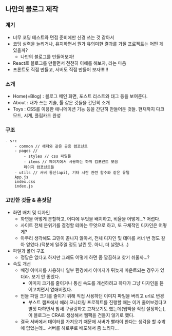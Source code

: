 ## 나만의 블로그 제작

### 계기

- 너무 코딩 테스트와 면접 준비에만 신경 쓰는 것 같아서
- 코딩 실력을 늘리거나, 유지하면서 뭔가 유의미한 결과를 가질 프로젝트는 어떤 게 있을까?
  - 나만의 블로그를 만들어보자!
- React로 블로그를 만들면서 천천히 이해를 해보자, 라는 마음
- 프론트도 직접 만들고, 서버도 직접 만들어 보자!!!!!!

### 소개

- Home(=Blog) : 블로그 메인 화면, 포스트 리스트와 태그 등을 보여준다.
- About : 내가 쓰는 기술, 툴 같은 것들을 간단히 소개
- Toys : CSS를 이용한 애니메이션 기능 등을 간단히 만들어둔 것들. 현재까지 다크모드, 시계, 플립카드 완성

### 구조

```
- src
    - common // 헤더와 같은 공용 컴포넌트
    - pages //
        - styles // css 파일들
        - items // 페이지에서 사용하는 하위 컴포넌트 모음
        페이지 컴포넌트들
    - utils // 서버 통신(api), 기타 시간 관련 함수와 같은 유틸
    App.js
    index.css
    index.js
```

### 고민한 것들 & 혼잣말

- 화면 배치 및 디자인
  - 화면을 어떻게 분할하고, 어디에 무엇을 배치하고, 비율을 어떻게...? 어렵다.
  - 사이트 전체 분위기를 결정할 테마는 무엇으로 하고, 또 구체적인 디자인은 어떻게?
  - 아무리 생각해도 고민이 끝나지 않아서, 전체 디자인 및 테마를 서너 번 정도 갈아 엎었다.(덕분에 일주일 정도 날린 듯. 아니, 더 날렸나...)
- 파일과 폴더 구조
  - 정답은 없다고 하지만 그래도 어떻게 하면 좀 깔끔하고 찾기 쉬울까...?
- 속도 개선
  - 배경 이미지를 사용하니 일부 환경에서 이미지가 뒤늦게 마운트되는 경우가 있더라. 보기 안 좋았다.
    - 이미지 크기를 줄이거나 통신 속도를 개선하려고 하다가 그냥 디자인을 뜯어고치면서 없애버렸다.
  - 번들 파일 크기를 줄이기 위해 직접 사용하던 이미지 파일을 버리고 url로 변경
    - 부스트 캠프에서 에러 모니터링 프로젝트를 진행할 때는 이거 줄여보겠다고 별짓 다하면서 밤새 구글링하고 고쳐보기도 했는데(웹팩을 직접 설정하는), 이 블로그는 CRA로 생성해서 웹팩을 건들지 않기로 했다.
  - 결국 서버에서 데이터를 가져오기 때문에 서버가 빨라야 한다는 생각을 할 수밖에 없었는데... 서버를 헤로쿠로 배포해서 좀 느리다...
